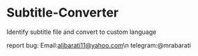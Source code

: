 # Subtitle-Converter
Identify subtitle file and convert to custom language

report bug:
Email:alibarati11@yahoo.com\n
telegram:@mrabarati
